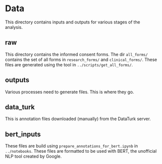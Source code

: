 # Data
This directory contains inputs and outputs for various stages of the analysis.

## raw
This directory contains the informed consent forms. The dir `all_forms/` contains the set of all forms in `research_forms/` and `clinical_forms/`. These files are generated using the tool in `../scripts/get_all_forms/`.

## outputs
Various processes need to generate files. This is where they go.

## data_turk
This is annotation files downloaded (manually) from the DataTurk server.

## bert_inputs
These files are build using `prepare_annotations_for_bert.ipynb`  in `../notebooks`. These files are formatted to be used with BERT, the unofficial NLP tool created by Google.
